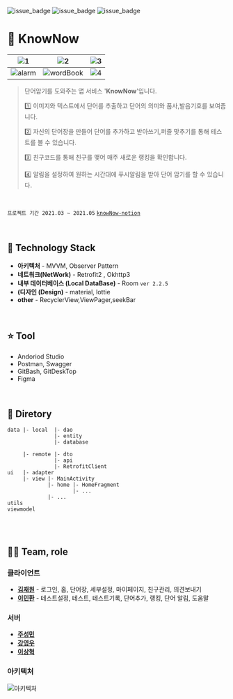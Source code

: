![issue_badge](https://img.shields.io/github/contributors/knowNow-Team/client)
![issue_badge](https://img.shields.io/github/license/knowNow-Team/client)
![issue_badge](https://img.shields.io/github/languages/top/knowNow-Team/client)

# 📝 KnowNow

![1](https://user-images.githubusercontent.com/55980680/123798069-ceb44180-d921-11eb-9956-381583df46d0.png)  |   ![2](https://user-images.githubusercontent.com/55980680/123798074-cf4cd800-d921-11eb-9c65-eaf9456cff3a.png) | ![3](https://user-images.githubusercontent.com/55980680/123798077-cfe56e80-d921-11eb-97ce-7ddecd18cd97.png) |
:-------------------------:|:-------------------------:|:-------------------------:
![alarm](https://user-images.githubusercontent.com/55980680/123798060-cd831480-d921-11eb-9f3e-7ea0bfba6bd4.png)  |   ![wordBook](https://user-images.githubusercontent.com/55980680/123798081-cfe56e80-d921-11eb-9fae-a35b41ff9b4d.png) | ![4](https://user-images.githubusercontent.com/55980680/123798050-ca882400-d921-11eb-9315-9e22ccc0e59b.png) 

> 단어암기를 도와주는 앱 서비스 '**KnowNow**'입니다.
>
> 1️⃣ 이미지와 텍스트에서 단어를 추출하고 단어의 의미와 품사,발음기호를 보여줍니다.
>
> 2️⃣ 자신의 단어장을 만들어 단어를 추가하고 받아쓰기,퍼즐 맞추기를 통해 테스트를 볼 수 있습니다.
>
> 3️⃣ 친구코드를 통해 친구를 맺어 매주 새로운 랭킹을 확인합니다.
>
> 4️⃣ 알림을 설정하여 원하는 시간대에 푸시알림을 받아 단어 암기를 할 수 있습니다.

<br>

`프로젝트 기간 2021.03 ~ 2021.05`
[`knowNow-notion`](https://www.notion.so/knowNow-7b40919b365e4356bf1960409f26215a)



<br>

## 📌 Technology Stack

- **아키텍처**  -  MVVM, Observer Pattern
- **네트워크(NetWork)**  -  Retrofit2 , Okhttp3
- **내부 데이터베이스 (Local DataBase)**  -  Room `ver 2.2.5`
- **(디자인 (Design)**  -  material, lottie
- **other** - RecyclerView,ViewPager,seekBar


<br>

## ⭐ Tool

- Andoriod Studio
- Postman, Swagger
- GitBash, GitDeskTop
- Figma

<br>

## 🌳 Diretory

```
data |- local  |- dao 
               |- entity
               |- database
               
     |- remote |- dto
               |- api
               |- RetrofitClient
ui   |- adapter 
     |- view |- MainActivity
             |- home |- HomeFragment
                     |- ...
             |- ...
utils
viewmodel 
```

<br>


<br>


## 👩‍💻 Team, role

### 클라이언트

- **[김재원](https://github.com/ashwon12)** - 로그인, 홈, 단어장, 세부설정, 마이페이지, 친구관리, 의견보내기
- **[이민환](https://github.com/wilybear)** - 테스트설정, 테스트, 테스트기록, 단어추가, 랭킹, 단어 알림, 도움말


### 서버

- **[주성민](https://github.com/seoyoon528)** 
- **[강영우](https://github.com/jyukki97)** 
- **[이상혁](https://github.com/jisooHong)**


### 아키텍처
![아키텍처](https://user-images.githubusercontent.com/55980680/123812194-da5a3500-d92e-11eb-805a-759b262a7fd0.png)



